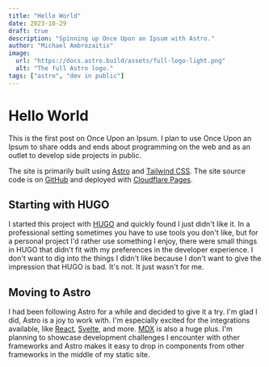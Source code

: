 ```yaml
---
title: "Hello World"
date: 2023-10-29
draft: true
description: "Spinning up Once Upon an Ipsum with Astro."
author: "Michael Ambrozaitis"
image:
  url: "https://docs.astro.build/assets/full-logo-light.png"
  alt: "The full Astro logo."
tags: ["astro", "dev in public"]
---
```


# Hello World

This is the first post on Once Upon an Ipsum. I plan to use Once Upon an Ipsum to share odds and ends about programming on the web and as an outlet to develop side projects in public.

The site is primarily built using [Astro](https://astro.build) and [Tailwind CSS](https://tailwindcss.com). The site source code is on [GitHub](https://github.com/mambroz27/onceuponanipsum) and deployed with [Cloudflare Pages](https://pages.cloudflare.com).

## Starting with HUGO

I started this project with [HUGO](https://gohugo.io) and quickly found I just didn't like it. In a professional setting sometimes you have to use tools you don't like, but for a personal project I'd rather use something I enjoy, there were small things in HUGO that didn't fit with my preferences in the developer experience. I don't want to dig into the things I didn't like because I don't want to give the impression that HUGO is bad. It's not. It just wasn't for me.

## Moving to Astro

I had been following Astro for a while and decided to give it a try. I'm glad I did, Astro is a joy to work with. I'm especially excited for the integrations available, like [React](https://reactjs.org), [Svelte](https://svelte.dev), and more. [MDX](https://mdxjs.com) is also a huge plus. I'm planning to showcase development challenges I encounter with other frameworks and Astro makes it easy to drop in components from other frameworks in the middle of my static site.
